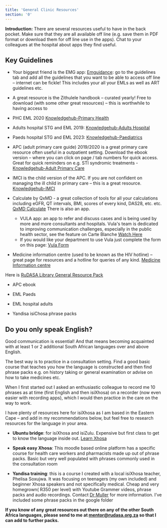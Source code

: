 ```yaml
---
title: 'General Clinic Resources'
section: '0'
---
```


**Introduction:** There are several resources useful to have in the back pocket. Make sure that they are all available off line (e.g. save them in PDF format or download them for off line use in the apps). Chat to your colleagues at the hospital about apps they find useful.

## Key Guidelines

* Your biggest friend is the EMG app: [Emguidance](https://emguidance.com/): go to the guidelines tab and add all the guidelines that you want to be able to access off line – internet can be fickle! This includes your all your EMLs as well as ART guidelines etc.

* A great resource is the Zithulele handbook – curated yearly! Free to download (with some other great resources) – this is worthwhile to having access to

* PHC EML 2020 [Knowledgehub-Primary Health](https://knowledgehub.health.gov.za/elibrary/primary-healthcare-phc-standard-treatment-guidelines-stgs-and-essential-medicines-list-eml)

* Adults hospital STG and EML 2019: [Knowledgehub-Adults Hospital](https://knowledgehub.health.gov.za/elibrary/hospital-level-adults-standard-treatment-guidelines-stgs-and-essential-medicines-list-eml)

* Paeds hospital STG and EML 2023: [Knowledgehub-Paediatrics](https://knowledgehub.health.gov.za/elibrary/hospital-level-paediatric-standard-treatment-guidelines-stgs-and-essential-medicines-list)

* APC (adult primary care guide) 2019/2020 is a great primary care resource often useful in a outpatient setting. Download the ebook version – where you can click on page / tab numbers for quick access. Great for quick reminders on e.g. STI syndromic treatments - [Knowledgehub-Adult Primary Care](https://knowledgehub.health.gov.za/elibrary/adult-primary-care-apc-guide-20192020-updated)

* IMCI is the child version of the APC. If you are not confident on managing the ill child in primary care – this is a great resource. [Knowledgehub-IMCI](https://knowledgehub.health.gov.za/elibrary/integrated-management-childhood-illness-imci-2019-updated)

* Calculate by QxMD - a great collection of tools for all your calculations including eGFR, QT intervals, BMI, scores of every kind, DAS28, etc. etc. [QxMD Calculate](https://qxmd.com/calculate/) There is also an app.
  * VULA app: an app to refer and discuss cases and is being used by more and more consultants and hospitals. Vula&#39;s team is dedicated to improving communication challenges, especially in the public health sector, see the feature on Carte Blanche [Watch Here](https://youtu.be/YI7-1N6qPnM)
  * If you would like your department to use Vula just complete the form on this page: [Vula Form](https://bit.ly/3s3WqYT)

* Medicine information centre (used to be known as the HIV hotline) – great page for resources and a hotline for queries of any kind. [Medicine Information centre](http://www.mic.uct.ac.za/)

Here is [RuDASA Library General Resource Pack](https://drive.google.com/drive/u/0/folders/1srnPoOjfkWm7UFMTxTL-PyRhEF93oAC-)

* APC ebook

* EML Paeds

* EML hospital adults

* Yandisa isiChosa phrase packs

## Do you only speak English?

Good communication is essential! And that means becoming acquainted with at least 1 or 2 additional South African languages over and above English.

The best way is to practice in a consultation setting. Find a good basic course that teaches you how the language is constructed and then find phrase packs e.g. on history taking or general examination or advise on how to take medicines etc.

When I first started out I asked an enthusiastic colleague to record me 10 phrases as at time (first English and then isiXhosa) on a recorder (now even easier with recording apps), which I would then practice in the care on the way to work.

I have plenty of resources here for isiXhosa as I am based in the Eastern Cape – and add in my recommendations below, but feel free to research resources for the language in your area.

* **Ubuntu bridge**: for isiXhosa and isiZulu. Expensive but first class to get to know the language inside out. [Learn Xhosa](https://www.learnxhosa.co.za/)

* **Speak easy Xhosa**: This moodle based online platform has a specific course for health care workers and pharmacists made up out of phrase packs. Basic but very well populated with phrases commonly used in the consultation room

* **Yandisa training**: this is a course I created with a local isiXhosa teacher, Phelisa Soxujwa. It was focusing on teenagers (my own included) and beginner Xhosa speakers and not specifically medical. Cheap and very homegrown( R350 per level) with Youtube Grammer videos, phrase packs and audio recordings. Contact [Dr Muller](mailto:drmullerbz@gmail.com) for more information. I’ve included some phrase packs in the google folder

**If you know of any great resources out there on any of the other South Africa languages, please send to me at mentor@rudasa.org.za so that I can add to further packs.**
<!--
    This is a comment and is not displayed on the website. Do not alter this text between arrows (->).
    To change the content in this file, simply retype/ copy+paste any text above, as you would in a normal text file/ word document.

    The hashtag ( # ) symbols followed by a space and then text show a heading. The more #s you have, the smaller/"less important" the heading. You can add up to 6 # but we suggest max 4 #. make sure each heading is on a separate line.

    The single star ( * ) followed by a space and then text shows an item in a bulleted list. Make sure each item is on a separate line. 

    The text surrounded by double stars ( ** ) with no space show bold text.

    Links are created by putting the text you want to show in square brackets ( [] ) followed by the link in round brackets ( () ). For example, [RuReSA](https://ruresa.org.za/) will show as RuReSA and link to the RuReSA website.

    Please refer to the "HOW TO USE" or "HOW TO USE SHORT" files for more information.
 -->
